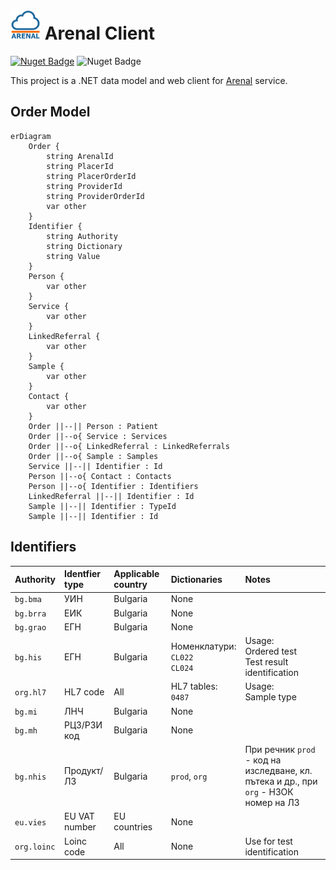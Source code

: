 # <img src="ArenalApiModel/Assets/logo-128-nuget.png" height="48"> Arenal Client

[![Nuget Badge](https://img.shields.io/nuget/v/Skyware.Arenal.Model)](https://www.nuget.org/packages/Skyware.Arenal.Model)
![Nuget Badge](https://img.shields.io/github/actions/workflow/status/SKYWARE-Group/ArenalClient/dotnet.yml)

This project is a .NET data model and web client for [Arenal](https://awp.skyware-group.com/) service.

## Order Model

```mermaid
erDiagram
    Order {
        string ArenalId
        string PlacerId
        string PlacerOrderId
        string ProviderId
        string ProviderOrderId
        var other
    }
    Identifier {
        string Authority
        string Dictionary
        string Value
    }
    Person {
        var other
    }
    Service {
        var other
    }
    LinkedReferral {
        var other
    }
    Sample {
        var other
    }
    Contact {
        var other
    }
    Order ||--|| Person : Patient
    Order ||--o{ Service : Services
    Order ||--o{ LinkedReferral : LinkedReferrals
    Order ||--o{ Sample : Samples
    Service ||--|| Identifier : Id
    Person ||--o{ Contact : Contacts
    Person ||--o{ Identifier : Identifiers
    LinkedReferral ||--|| Identifier : Id
    Sample ||--|| Identifier : TypeId
    Sample ||--|| Identifier : Id
```

## Identifiers

| Authority | Identfier type | Applicable country | Dictionaries | Notes |
| :---  | :---  | :---  | :---  | :---  |
| `bg.bma` | УИН | Bulgaria | None | |
| `bg.brra` | ЕИК | Bulgaria | None | |
| `bg.grao` | ЕГН | Bulgaria | None | |
| `bg.his` | ЕГН | Bulgaria | Номенклатури:<br>`CL022`<br>`CL024` | Usage:<br>Ordered test<br>Test result identification |
| `org.hl7` | HL7 code | All | HL7 tables:<br>`0487` | Usage:<br> Sample type |
| `bg.mi` | ЛНЧ | Bulgaria | None |  |
| `bg.mh` | РЦЗ/РЗИ код | Bulgaria | None | |
| `bg.nhis` | Продукт/ЛЗ | Bulgaria | `prod`, `org` | При речник `prod` - код на изследване, кл. пътека и др., при `org` - НЗОК номер на ЛЗ |
| `eu.vies` | EU VAT number | EU countries | None | |
| `org.loinc` | Loinc code | All | None | Use for test identification |


